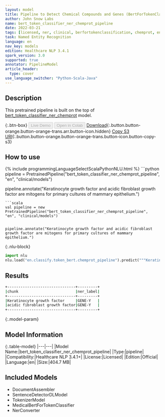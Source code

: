 ```yaml
---
layout: model
title: Pipeline to Detect Chemical Compounds and Genes (BertForTokenClassifier)
author: John Snow Labs
name: bert_token_classifier_ner_chemprot_pipeline
date: 2022-03-21
tags: [licensed, ner, clinical, berfortokenclassification, chemprot, en]
task: Named Entity Recognition
language: en
nav_key: models
edition: Healthcare NLP 3.4.1
spark_version: 3.0
supported: true
annotator: PipelineModel
article_header:
  type: cover
use_language_switcher: "Python-Scala-Java"
---
```


## Description

This pretrained pipeline is built on the top of [bert_token_classifier_ner_chemprot](https://nlp.johnsnowlabs.com/2022/01/06/bert_token_classifier_ner_chemprot_en.html) model.

{:.btn-box}
<button class="button button-orange" disabled>Live Demo</button>
<button class="button button-orange" disabled>Open in Colab</button>
[Download](https://s3.amazonaws.com/auxdata.johnsnowlabs.com/clinical/models/bert_token_classifier_ner_chemprot_pipeline_en_3.4.1_3.0_1647889733985.zip){:.button.button-orange.button-orange-trans.arr.button-icon.hidden}
[Copy S3 URI](s3://auxdata.johnsnowlabs.com/clinical/models/bert_token_classifier_ner_chemprot_pipeline_en_3.4.1_3.0_1647889733985.zip){:.button.button-orange.button-orange-trans.button-icon.button-copy-s3}

## How to use



<div class="tabs-box" markdown="1">
{% include programmingLanguageSelectScalaPythonNLU.html %}
```python
pipeline = PretrainedPipeline("bert_token_classifier_ner_chemprot_pipeline", "en", "clinical/models")


pipeline.annotate("Keratinocyte growth factor and acidic fibroblast growth factor are mitogens for primary cultures of mammary epithelium.")
```
```scala
val pipeline = new PretrainedPipeline("bert_token_classifier_ner_chemprot_pipeline", "en", "clinical/models")


pipeline.annotate("Keratinocyte growth factor and acidic fibroblast growth factor are mitogens for primary cultures of mammary epithelium.")
```


{:.nlu-block}
```python
import nlu
nlu.load("en.classify.token_bert.chemprot_pipeline").predict("""Keratinocyte growth factor and acidic fibroblast growth factor are mitogens for primary cultures of mammary epithelium.""")
```

</div>

## Results

```bash
+-------------------------------+---------+
|chunk                          |ner_label|
+-------------------------------+---------+
|Keratinocyte growth factor     |GENE-Y   |
|acidic fibroblast growth factor|GENE-Y   |
+-------------------------------+---------+
```

{:.model-param}
## Model Information

{:.table-model}
|---|---|
|Model Name:|bert_token_classifier_ner_chemprot_pipeline|
|Type:|pipeline|
|Compatibility:|Healthcare NLP 3.4.1+|
|License:|Licensed|
|Edition:|Official|
|Language:|en|
|Size:|404.7 MB|

## Included Models

- DocumentAssembler
- SentenceDetectorDLModel
- TokenizerModel
- MedicalBertForTokenClassifier
- NerConverter